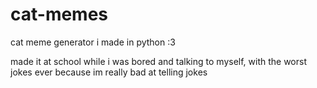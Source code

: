 # cat-memes
cat meme generator i made in python :3

made it at school while i was bored and talking to myself, with the worst jokes ever because im really bad at telling jokes
